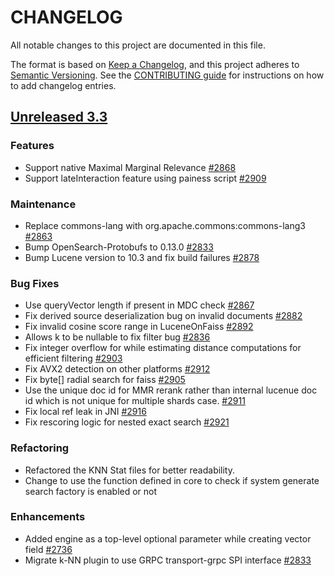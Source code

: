 
# CHANGELOG
All notable changes to this project are documented in this file.

The format is based on [Keep a Changelog](https://keepachangelog.com/en/1.0.0/), and this project adheres to [Semantic Versioning](https://semver.org/spec/v2.0.0.html). See the [CONTRIBUTING guide](./CONTRIBUTING.md#Changelog) for instructions on how to add changelog entries.

## [Unreleased 3.3](https://github.com/opensearch-project/k-NN/compare/main...HEAD)
### Features
* Support native Maximal Marginal Relevance [#2868](https://github.com/opensearch-project/k-NN/pull/2868)
* Support lateInteraction feature using painess script [#2909](https://github.com/opensearch-project/k-NN/pull/2909)
### Maintenance
* Replace commons-lang with org.apache.commons:commons-lang3 [#2863](https://github.com/opensearch-project/k-NN/pull/2863)
* Bump OpenSearch-Protobufs to 0.13.0 [#2833](https://github.com/opensearch-project/k-NN/pull/2833)
* Bump Lucene version to 10.3 and fix build failures [#2878](https://github.com/opensearch-project/k-NN/pull/2878)

### Bug Fixes
* Use queryVector length if present in MDC check [#2867](https://github.com/opensearch-project/k-NN/pull/2867)
* Fix derived source deserialization bug on invalid documents [#2882](https://github.com/opensearch-project/k-NN/pull/2882)
* Fix invalid cosine score range in LuceneOnFaiss [#2892](https://github.com/opensearch-project/k-NN/pull/2892)
* Allows k to be nullable to fix filter bug [#2836](https://github.com/opensearch-project/k-NN/issues/2836)
* Fix integer overflow for while estimating distance computations for efficient filtering [#2903](https://github.com/opensearch-project/k-NN/pull/2903)
* Fix AVX2 detection on other platforms [#2912](https://github.com/opensearch-project/k-NN/pull/2912)
* Fix byte[] radial search for faiss [#2905](https://github.com/opensearch-project/k-NN/pull/2905)
* Use the unique doc id for MMR rerank rather than internal lucenue doc id which is not unique for multiple shards case. [#2911](https://github.com/opensearch-project/k-NN/pull/2911)
* Fix local ref leak in JNI [#2916](https://github.com/opensearch-project/k-NN/pull/2916)
* Fix rescoring logic for nested exact search [#2921](https://github.com/opensearch-project/k-NN/pull/2921)

### Refactoring
* Refactored the KNN Stat files for better readability.
* Change to use the function defined in core to check if system generate search factory is enabled or not []()

### Enhancements
* Added engine as a top-level optional parameter while creating vector field [#2736](https://github.com/opensearch-project/k-NN/pull/2736)
* Migrate k-NN plugin to use GRPC transport-grpc SPI interface [#2833](https://github.com/opensearch-project/k-NN/pull/2833)
